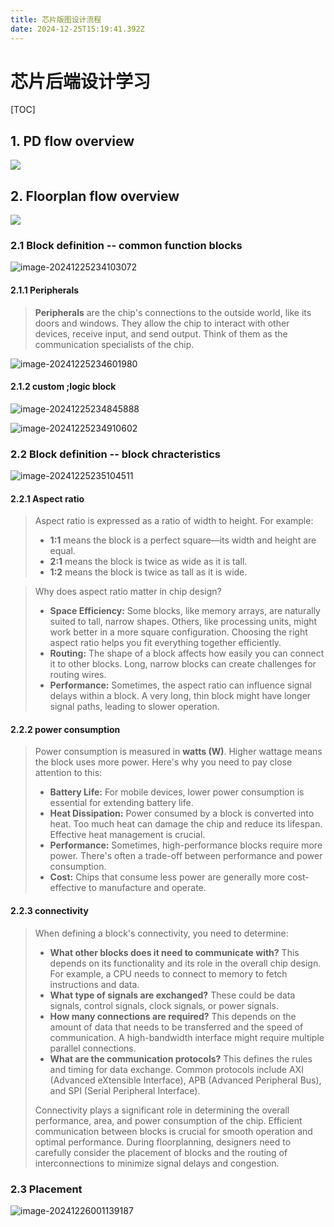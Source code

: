 ```yaml
---
title: 芯片版图设计流程
date: 2024-12-25T15:19:41.392Z
---
```


# 芯片后端设计学习

[TOC]

## 1. PD flow overview

![](https://i.imgur.com/7d2TsIc.png)



## 2. Floorplan flow overview

![](https://i.imgur.com/QLpxyRB.png)

### 2.1 Block definition -- common function blocks

![image-20241225234103072](C:\Users\movit\AppData\Roaming\Typora\typora-user-images\image-20241225234103072.png)

#### 2.1.1 Peripherals

>  **Peripherals** are the chip's connections to the outside world, like its doors and windows. They allow the chip to interact with other devices, receive input, and send output. Think of them as the communication specialists of the chip.

![image-20241225234601980](https://i.imgur.com/Lo4LYHn.png)

#### 2.1.2 custom ;logic block

![image-20241225234845888](https://i.imgur.com/kL6S6S8.png)

![image-20241225234910602](https://i.imgur.com/hzQODsr.png)

### 2.2 Block definition -- block chracteristics

![image-20241225235104511](https://i.imgur.com/HLVwn4c.png)

#### 2.2.1 Aspect ratio

> Aspect ratio is expressed as a ratio of width to height. For example:
>
> - **1:1** means the block is a perfect square—its width and height are equal.
> - **2:1** means the block is twice as wide as it is tall.
> - **1:2** means the block is twice as tall as it is wide.

> Why does aspect ratio matter in chip design?
>
> - **Space Efficiency:** Some blocks, like memory arrays, are naturally suited to tall, narrow shapes. Others, like processing units, might work better in a more square configuration. Choosing the right aspect ratio helps you fit everything together efficiently.
> - **Routing:** The shape of a block affects how easily you can connect it to other blocks. Long, narrow blocks can create challenges for routing wires.
> - **Performance:** Sometimes, the aspect ratio can influence signal delays within a block. A very long, thin block might have longer signal paths, leading to slower operation.

#### 2.2.2 power consumption

> Power consumption is measured in **watts (W)**. Higher wattage means the block uses more power. Here's why you need to pay close attention to this:
>
> - **Battery Life:** For mobile devices, lower power consumption is essential for extending battery life.
> - **Heat Dissipation:** Power consumed by a block is converted into heat. Too much heat can damage the chip and reduce its lifespan. Effective heat management is crucial.
> - **Performance:** Sometimes, high-performance blocks require more power. There's often a trade-off between performance and power consumption.
> - **Cost:** Chips that consume less power are generally more cost-effective to manufacture and operate.

#### 2.2.3 connectivity

> When defining a block's connectivity, you need to determine:
>
> - **What other blocks does it need to communicate with?** This depends on its functionality and its role in the overall chip design. For example, a CPU needs to connect to memory to fetch instructions and data.
> - **What type of signals are exchanged?** These could be data signals, control signals, clock signals, or power signals.
> - **How many connections are required?** This depends on the amount of data that needs to be transferred and the speed of communication. A high-bandwidth interface might require multiple parallel connections.
> - **What are the communication protocols?** This defines the rules and timing for data exchange. Common protocols include AXI (Advanced eXtensible Interface), APB (Advanced Peripheral Bus), and SPI (Serial Peripheral Interface).
>
> Connectivity plays a significant role in determining the overall performance, area, and power consumption of the chip. Efficient communication between blocks is crucial for smooth operation and optimal performance. During floorplanning, designers need to carefully consider the placement of blocks and the routing of interconnections to minimize signal delays and congestion.

### 2.3 Placement

![image-20241226001139187](https://i.imgur.com/JQKY4dL.png)